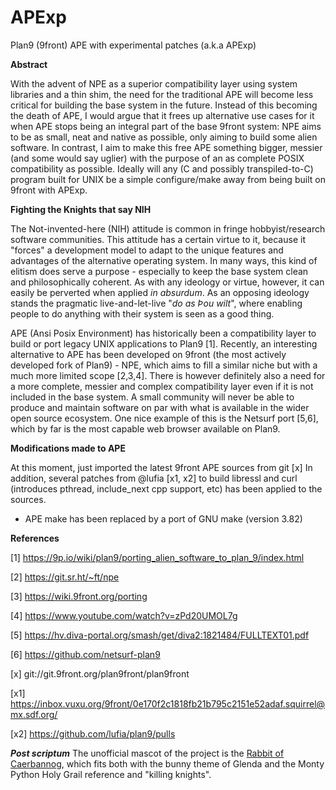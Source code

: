 # APExp
Plan9 (9front) APE with experimental patches (a.k.a APExp)

**Abstract**


With the advent of NPE as a superior compatibility layer using system libraries
and a thin shim, the need for the traditional APE will become less critical
for building the base system in the future. Instead of this becoming the 
death of APE, I would argue that it frees up alternative use cases for it 
when APE stops being an integral part of the base 9front system: NPE
aims to be as small, neat and native as possible, only aiming to build some
alien software. In contrast, I aim to make this free APE something bigger, 
messier (and some would say uglier) with the purpose of an as complete POSIX
compatibility as possible. Ideally will any (C and possibly transpiled-to-C) 
program built for UNIX be a simple configure/make away from being built on 
9front with APExp.


**Fighting the Knights that say NIH**


The Not-invented-here (NIH) attitude is common in fringe hobbyist/research
software communities. This attitude has a certain virtue to it, because it
"forces" a development model to adapt to the unique features and advantages
of the alternative operating system. In many ways, this kind of elitism does
serve a purpose - especially to keep the base system clean and philosophically
coherent. As with any ideology or virtue, however, it can easily be perverted
when applied *in absurdum*. As an opposing ideology stands the pragmatic
live-and-let-live "*do as Þou wilt*", where enabling people to do anything with
their system is seen as a good thing.


APE (Ansi Posix Environment) has historically been a compatibility layer to
build or port legacy UNIX applications to Plan9 [1]. Recently, an interesting
alternative to APE has been developed on 9front (the most actively developed
fork of Plan9) - NPE, which aims to fill a similar niche but with a much more
limited scope [2,3,4]. There is however definitely also a need for a more
complete, messier and complex compatibility layer even if it is not included
in the base system. A small community will never be able to produce and
maintain software on par with what is available in the wider open source
ecosystem. One nice example of this is the Netsurf port [5,6], which by far is
the most capable web browser available on Plan9.


**Modifications made to APE**


At this moment, just imported the latest 9front APE sources from git [x]
In addition, several patches from @lufia [x1, x2] to build libressl and curl
(introduces pthread, include_next cpp support, etc) has been applied to the
sources.
- APE make has been replaced by a port of GNU make (version 3.82)


**References**

[1] https://9p.io/wiki/plan9/porting_alien_software_to_plan_9/index.html

[2] https://git.sr.ht/~ft/npe

[3] https://wiki.9front.org/porting

[4] https://www.youtube.com/watch?v=zPd20UMOL7g

[5] https://hv.diva-portal.org/smash/get/diva2:1821484/FULLTEXT01.pdf

[6] https://github.com/netsurf-plan9

[x] git://git.9front.org/plan9front/plan9front

[x1] https://inbox.vuxu.org/9front/0e170f2c1818fb21b795c2151e52adaf.squirrel@mx.sdf.org/

[x2] https://github.com/lufia/plan9/pulls



***Post scriptum***
The unofficial mascot of the project is the [Rabbit of Caerbannog](https://en.wikipedia.org/wiki/Rabbit_of_Caerbannog),
which fits both with the bunny theme of Glenda and the Monty Python Holy Grail reference and "killing knights".

